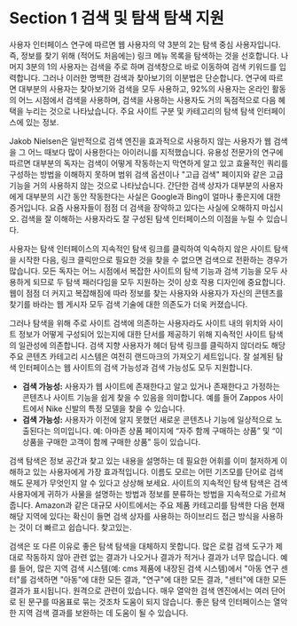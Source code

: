 # Section 1 검색 및 탐색 탐색 지원

사용자 인터페이스 연구에 따르면 웹 사용자의 약 3분의 2는 탐색 중심 사용자입니다. 즉, 정보를 찾기 위해 (적어도 처음에는) 링크 메뉴 목록을 탐색하는 것을 선호합니다. 나머지 3분의 1의 사용자는 검색을 주로 하며 검색창으로 바로 이동하여 검색 키워드를 입력합니다. 그러나 이러한 명백한 검색과 찾아보기의 이분법은 단순합니다. 연구에 따르면 대부분의 사용자는 찾아보기와 검색을 모두 사용하고, 92%의 사용자는 온라인 활동의 어느 시점에서 검색을 사용하며, 검색을 사용하는 사용자도 거의 독점적으로 다음 혜택을 누리는 것으로 나타났습니다. 주요 사이트 구분 및 카테고리의 탐색 탐색 인터페이스에 있는 정보.

Jakob Nielsen은 일반적으로 검색 엔진을 효과적으로 사용하지 않는 사용자가 웹 검색을 그 어느 때보다 많이 사용한다는 아이러니를 지적했습니다. 유용성 전문가의 연구에 따르면 대부분의 독자는 검색이 어떻게 작동하는지 막연하게 알고 있고 효율적인 쿼리를 구성하는 방법을 이해하지 못하며 범위 검색 옵션이나 "고급 검색" 페이지와 같은 고급 기능을 거의 사용하지 않는 것으로 나타났습니다. 간단한 검색 상자가 대부분의 사용자에게 대부분의 시간 동안 작동한다는 사실은 Google과 Bing이 얼마나 좋은지에 대한 증거입니다. 요즘 사용자들이 점점 더 검색을 장악하고 있다는 사실에 오해하지 마십시오. 검색을 잘 이해하는 사용자라도 잘 구성된 탐색 인터페이스의 이점을 누릴 수 있습니다.

사용자는 탐색 인터페이스의 지속적인 탐색 링크를 클릭하여 익숙하지 않은 사이트 탐색을 시작한 다음, 링크 클릭만으로 필요한 것을 찾을 수 없으면 검색으로 전환하는 경우가 많습니다. 모든 독자는 어느 시점에서 복잡한 사이트의 탐색 기능과 검색 기능을 모두 사용하게 되므로 두 탐색 패러다임을 모두 지원하는 것이 상호 작용 디자인에 중요합니다. 웹이 점점 더 커지고 복잡해짐에 따라 정보를 찾는 사용자와 사용자가 자신의 콘텐츠를 찾기를 바라는 웹 게시자 모두 검색 기술에 대한 의존도가 더욱 커졌습니다.

그러나 탐색을 위해 주로 사이트 검색에 의존하는 사용자라도 사이트 내의 위치와 사이트 정보가 어떻게 구성되어 있는지에 대한 단서를 제공하기 위해 지속적인 사이트 탐색의 일관성에 의존합니다. 검색 지향 사용자가 헤더 탐색 링크를 클릭하지 않더라도 해당 주요 콘텐츠 카테고리 시스템은 여전히 랜드마크의 가져오기 세트입니다. 잘 설계된 탐색 인터페이스는 웹 사이트의 검색 가능성과 검색 가능성도 모두 지원합니다.

- **검색 가능성:** 사용자가 웹 사이트에 존재한다고 알고 있거나 존재한다고 가정하는 콘텐츠나 사이트 기능을 쉽게 찾을 수 있음을 의미합니다. 예를 들어 Zappos 사이트에서 Nike 신발의 특정 모델을 찾을 수 있습니다.
- **검색 가능성:** 사용자가 이전에 알지 못했던 새로운 콘텐츠나 기능에 일상적으로 노출된다는 의미입니다. 예: 아마존 상품 페이지에 “자주 함께 구매하는 상품” 및 “이 상품을 구매한 고객이 함께 구매한 상품” 등이 있습니다.

검색 탐색은 정보 공간과 찾고 있는 내용을 설명하는 데 필요한 어휘를 이미 철저하게 이해하고 있는 사용자에게 가장 효과적입니다. 이름도 모르는 어떤 기즈모를 단어로 검색해도 문제가 무엇인지 알 수 있다고 상상해 보세요. 사이트의 지속적인 탐색 탐색은 검색 사용자에게 귀하가 사물을 설명하는 방법과 정보를 분류하는 방법을 지속적으로 가르쳐줍니다. Amazon과 같은 대규모 사이트에서는 주요 제품 카테고리를 탐색한 다음 현재 해당 지역에 있다는 확신이 들면 검색 상자를 사용하는 하이브리드 접근 방식을 사용하는 것이 더 빠르고 쉽습니다. 찾고있는.

검색은 또 다른 이유로 좋은 탐색 탐색을 대체하지 못합니다. 많은 로컬 검색 도구가 제대로 작동하지 않아 관련 없는 결과가 나오거나 결과가 적거나 결과가 너무 많습니다. 예를 들어, 많은 지역 검색 시스템(예: cms 제품에 내장된 검색 시스템)에서 "아동 연구 센터"를 검색하면 "아동"에 대한 모든 결과, "연구"에 대한 모든 결과, "센터"에 대한 모든 결과가 표시됩니다. 원격으로 관련이 있습니다. 매우 열악한 검색 엔진에서는 여러 단어로 된 문구를 따옴표로 묶는 것조차 도움이 되지 않습니다. 좋은 탐색 인터페이스는 열악한 지역 검색 결과를 보완하는 데 도움이 될 수 있습니다.
